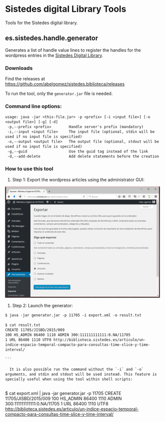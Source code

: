 # Sistedes digital Library Tools

Tools for the Sistedes digital library.

## es.sistedes.handle.generator

Generates a list of handle value lines to register the handles for the wordpress entries in the [Sistedes Digital Library](http://biblioteca.sistedes.es).

### Downloads

Find the releases at https://github.com/abelgomez/sistedes.biblioteca/releases

To run the tool, only the `generator.jar` file is needed. 

### Command line options:

```
usage: java -jar <this-file.jar> -p <prefix> [-i <input file>] [-o <output file>] [-g] [-d]
 -p,--prefix <prefix>        Handle server's prefix (mandatory)
 -i,--input <input file>     The input file (optional, stdin will be used if no input file is specified)
 -o,--output <output file>   The output file (optional, stdout will be used if no input file is specified)
 -g,--guid                   Use the guid tag instead of the link
 -d,--add-delete             Add delete statements before the creation
```

### How to use this tool

1. Step 1: Export the wordpress articles using the administrator GUI:

![Exporting articles](doc/export.png)

1. Step 2: Launch the generator:

````
$ java -jar generator.jar -p 11705 -i export.xml -o result.txt

$ cat result.txt
CREATE 11705/JISBD/2015/009
100 HS_ADMIN 86400 1110 ADMIN 300:111111111111:0.NA/11705
1 URL 86400 1110 UTF8 http://biblioteca.sistedes.es/articulo/un-indice-espacio-temporal-compacto-para-consultas-time-slice-y-time-interval/

```

  It is also possible run the command without the `-i` and `-o` arguments, and stdin and stdout will be used instead. This feature is specially useful when using the tool within shell scripts:
  
````
$ cat export.xml | java -jar generator.jar -p 11705
CREATE 11705/JISBD/2015/009
100 HS_ADMIN 86400 1110 ADMIN 300:111111111111:0.NA/11705
1 URL 86400 1110 UTF8 http://biblioteca.sistedes.es/articulo/un-indice-espacio-temporal-compacto-para-consultas-time-slice-y-time-interval/

```

